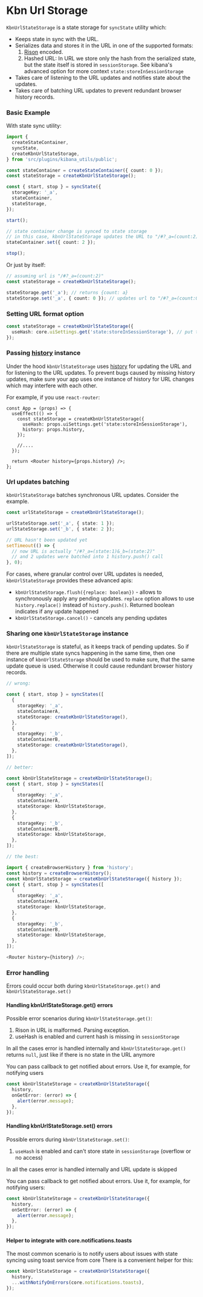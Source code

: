 # Kbn Url Storage

`KbnUrlStateStorage` is a state storage for `syncState` utility which:

- Keeps state in sync with the URL.
- Serializes data and stores it in the URL in one of the supported formats:
  1. [Rison](https://github.com/w33ble/rison-node) encoded.
  2. Hashed URL: In URL we store only the hash from the serialized state, but the state itself is stored in `sessionStorage`.
     See kibana's advanced option for more context `state:storeInSessionStorage`
- Takes care of listening to the URL updates and notifies state about the updates.
- Takes care of batching URL updates to prevent redundant browser history records.

### Basic Example

With state sync utility:

```ts
import {
  createStateContainer,
  syncState,
  createKbnUrlStateStorage,
} from 'src/plugins/kibana_utils/public';

const stateContainer = createStateContainer({ count: 0 });
const stateStorage = createKbnUrlStateStorage();

const { start, stop } = syncState({
  storageKey: '_a',
  stateContainer,
  stateStorage,
});

start();

// state container change is synced to state storage
// in this case, kbnUrlStateStorage updates the URL to "/#?_a=(count:2)"
stateContainer.set({ count: 2 });

stop();
```

Or just by itself:

```ts
// assuming url is "/#?_a=(count:2)"
const stateStorage = createKbnUrlStateStorage();

stateStorage.get('_a'); // returns {count: a}
stateStorage.set('_a', { count: 0 }); // updates url to "/#?_a=(count:0)"
```

### Setting URL format option

```ts
const stateStorage = createKbnUrlStateStorage({
  useHash: core.uiSettings.get('state:storeInSessionStorage'), // put the complete encoded rison or just the hash into the URL
});
```

### Passing [history](https://github.com/ReactTraining/history) instance

Under the hood `kbnUrlStateStorage` uses [history](https://github.com/ReactTraining/history) for updating the URL and for listening to the URL updates.
To prevent bugs caused by missing history updates, make sure your app uses one instance of history for URL changes which may interfere with each other.

For example, if you use `react-router`:

```tsx
const App = (props) => {
  useEffect(() => {
    const stateStorage = createKbnUrlStateStorage({
      useHash: props.uiSettings.get('state:storeInSessionStorage'),
      history: props.history,
    });

    //....
  });

  return <Router history={props.history} />;
};
```

### Url updates batching

`kbnUrlStateStorage` batches synchronous URL updates. Consider the example.

```ts
const urlStateStorage = createKbnUrlStateStorage();

urlStateStorage.set('_a', { state: 1 });
urlStateStorage.set('_b', { state: 2 });

// URL hasn't been updated yet
setTimeout(() => {
  // now URL is actually "/#?_a=(state:1)&_b=(state:2)"
  // and 2 updates were batched into 1 history.push() call
}, 0);
```

For cases, where granular control over URL updates is needed, `kbnUrlStateStorage` provides these advanced apis:

- `kbnUrlStateStorage.flush({replace: boolean})` - allows to synchronously apply any pending updates.
  `replace` option allows to use `history.replace()` instead of `history.push()`. Returned boolean indicates if any update happened
- `kbnUrlStateStorage.cancel()` - cancels any pending updates

### Sharing one `kbnUrlStateStorage` instance

`kbnUrlStateStorage` is stateful, as it keeps track of pending updates.
So if there are multiple state syncs happening in the same time, then one instance of `kbnUrlStateStorage` should be used to make sure, that the same update queue is used.
Otherwise it could cause redundant browser history records.

```ts
// wrong:

const { start, stop } = syncStates([
  {
    storageKey: '_a',
    stateContainerA,
    stateStorage: createKbnUrlStateStorage(),
  },
  {
    storageKey: '_b',
    stateContainerB,
    stateStorage: createKbnUrlStateStorage(),
  },
]);

// better:

const kbnUrlStateStorage = createKbnUrlStateStorage();
const { start, stop } = syncStates([
  {
    storageKey: '_a',
    stateContainerA,
    stateStorage: kbnUrlStateStorage,
  },
  {
    storageKey: '_b',
    stateContainerB,
    stateStorage: kbnUrlStateStorage,
  },
]);

// the best:

import { createBrowserHistory } from 'history';
const history = createBrowserHistory();
const kbnUrlStateStorage = createKbnUrlStateStorage({ history });
const { start, stop } = syncStates([
  {
    storageKey: '_a',
    stateContainerA,
    stateStorage: kbnUrlStateStorage,
  },
  {
    storageKey: '_b',
    stateContainerB,
    stateStorage: kbnUrlStateStorage,
  },
]);

<Router history={history} />;
```

### Error handling

Errors could occur both during `kbnUrlStateStorage.get()` and `kbnUrlStateStorage.set()`

#### Handling kbnUrlStateStorage.get() errors

Possible error scenarios during `kbnUrlStateStorage.get()`:

1. Rison in URL is malformed. Parsing exception.
2. useHash is enabled and current hash is missing in `sessionStorage`

In all the cases error is handled internally and `kbnUrlStateStorage.get()` returns `null`, just like if there is no state in the URL anymore

You can pass callback to get notified about errors. Use it, for example, for notifying users

```ts
const kbnUrlStateStorage = createKbnUrlStateStorage({
  history,
  onGetError: (error) => {
    alert(error.message);
  },
});
```

#### Handling kbnUrlStateStorage.set() errors

Possible errors during `kbnUrlStateStorage.set()`:

1. `useHash` is enabled and can't store state in `sessionStorage` (overflow or no access)

In all the cases error is handled internally and URL update is skipped

You can pass callback to get notified about errors. Use it, for example, for notifying users:

```ts
const kbnUrlStateStorage = createKbnUrlStateStorage({
  history,
  onSetError: (error) => {
    alert(error.message);
  },
});
```

#### Helper to integrate with core.notifications.toasts

The most common scenario is to notify users about issues with state syncing using toast service from core
There is a convenient helper for this:

```ts
const kbnUrlStateStorage = createKbnUrlStateStorage({
  history,
  ...withNotifyOnErrors(core.notifications.toasts),
});
```
